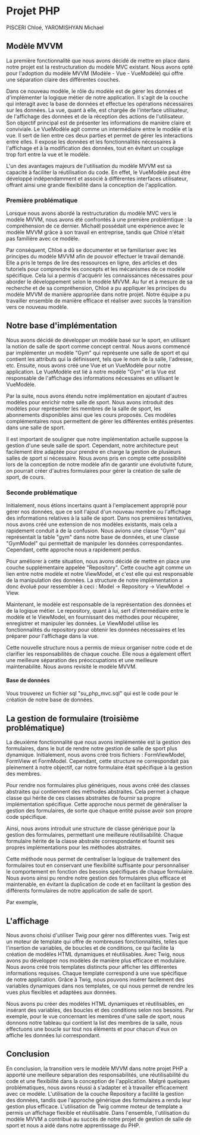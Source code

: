 # Projet PHP
PISCERI Chloé, YAROMISHYAN Michael

## Modèle MVVM

La première fonctionnalité que nous avons décidé de mettre en place dans notre projet est la restructuration du modèle MVC existant. Nous avons opté pour l'adoption du modèle MVVM (Modèle - Vue - VueModèle) qui offre une séparation claire des différentes couches.

Dans ce nouveau modèle, le rôle du modèle est de gérer les données et d'implémenter la logique métier de notre application. Il s'agit de la couche qui interagit avec la base de données et effectue les opérations nécessaires sur les données. La vue, quant à elle, est chargée de l'interface utilisateur, de l'affichage des données et de la réception des actions de l'utilisateur. Son objectif principal est de présenter les informations de manière claire et conviviale. Le VueModèle agit comme un intermédiaire entre le modèle et la vue. Il sert de lien entre ces deux parties et permet de gérer les interactions entre elles. Il expose les données et les fonctionnalités nécessaires à l'affichage et à la modification des données, tout en évitant un couplage trop fort entre la vue et le modèle.

L'un des avantages majeurs de l'utilisation du modèle MVVM est sa capacité à faciliter la réutilisation du code. En effet, le VueModèle peut être développé indépendamment et associé à différentes interfaces utilisateur, offrant ainsi une grande flexibilité dans la conception de l'application.

### Première problématique

Lorsque nous avons abordé la restructuration du modèle MVC vers le modèle MVVM, nous avons été confrontés à une première problémtique : la compréhension de ce dernier. Michaël possédait une expérience avec le modèle MVVM grâce à son travail en entreprise, tandis que Chloé n'était pas familière avec ce modèle. 

Par conséquent, Chloé a dû se documenter et se familiariser avec les principes du modèle MVVM afin de pouvoir effectuer le travail demandé. Elle a pris le temps de lire des ressources en ligne, des articles et des tutoriels pour comprendre les concepts et les mécanismes de ce modèle spécifique. Cela lui a permis d'acquérir les connaissances nécessaires pour aborder le développement selon le modèle MVVM. Au fur et à mesure de sa recherche et de sa compréhension, Chloé a pu appliquer les principes du modèle MVVM de manière appropriée dans notre projet. Notre équipe a pu travailler ensemble de manière efficace et réaliser avec succès la transition vers ce nouveau modèle.

## Notre base d'implémentation

Nous avons décidé de développer un modèle basé sur le sport, en utilisant la notion de salle de sport comme concept central. Nous avons commencé par implémenter un modèle "Gym" qui représente une salle de sport et qui contient les attributs qui la définissent, tels que le nom de la salle, l'adresse, etc. Ensuite, nous avons créé une Vue et un VueModèle pour notre application. Le VueModèle est lié à notre modèle "Gym" et la Vue est responsable de l'affichage des informations nécessaires en utilisant le VueModèle.

Par la suite, nous avons étendu notre implémentation en ajoutant d'autres modèles pour enrichir notre salle de sport. Nous avons introduit des modèles pour représenter les membres de la salle de sport, les abonnements disponibles ainsi que les cours proposés. Ces modèles complémentaires nous permettent de gérer les différentes entités présentes dans une salle de sport.

Il est important de souligner que notre implémentation actuelle suppose la gestion d'une seule salle de sport. Cependant, notre architecture peut facilement être adaptée pour prendre en charge la gestion de plusieurs salles de sport si nécessaire. Nous avons pris en compte cette possibilité lors de la conception de notre modèle afin de garantir une évolutivité future, on pourrait créer d'autres formulaires pour gérer la création de salle de sport, de cours.

### Seconde problématique

Initialement, nous étions incertains quant à l'emplacement approprié pour gérer nos données, que ce soit l'ajout d'un nouveau membre ou l'affichage des informations relatives à la salle de sport. Dans nos premières tentatives, nous avons créé une extension de nos modèles existants, mais cela a rapidement conduit à de la confusion. Nous avions une classe "Gym" qui représentait la table "gym" dans notre base de données, et une classe "GymModel" qui permettait de manipuler les données correspondantes. Cependant, cette approche nous a rapidement perdus.

Pour améliorer à cette situation, nous avons décidé de mettre en place une couche supplémentaire appelée "Repository". Cette couche agit comme un lien entre notre modèle et notre ViewModel, et c'est elle qui est responsable de la manipulation des données.
La structure de notre implémentation a donc évolué pour ressembler à ceci : Model -> Repository -> ViewModel -> View.

Maintenant, le modèle est responsable de la représentation des données et de la logique métier. Le repository, quant à lui, sert d'intermédiaire entre le modèle et le ViewModel, en fournissant des méthodes pour récupérer, enregistrer et manipuler les données. Le ViewModel utilise les fonctionnalités du repository pour obtenir les données nécessaires et les préparer pour l'affichage dans la vue.

Cette nouvelle structure nous a permis de mieux organiser notre code et de clarifier les responsabilités de chaque couche. Elle nous a également offert une meilleure séparation des préoccupations et une meilleure maintenabilité. Nous avons revisité le modèle MVVM.

#### Base de données

Vous trouverez un fichier sql "su_php_mvc.sql" qui est le code pour le création de notre base de données.

## La gestion de formulaire (troisième problématique)

La deuxième fonctionnalité que nous avons implémentée est la gestion des formulaires, dans le but de rendre notre gestion de salle de sport plus dynamique. Initialement, nous avons créé trois fichiers : FormViewModel, FormView et FormModel. Cependant, cette structure ne correspondait pas pleinement à notre objectif, car notre formulaire était spécifique à la gestion des membres.

Pour rendre nos formulaires plus génériques, nous avons créé des classes abstraites qui contiennent des méthodes abstraites. Cela permet à chaque classe qui hérite de ces classes abstraites de fournir sa propre implémentation spécifique. Cette approche nous permet de généraliser la gestion des formulaires, de sorte que chaque entité puisse avoir son propre code spécifique.

Ainsi, nous avons introduit une structure de classe générique pour la gestion des formulaires, permettant une meilleure réutilisabilité. Chaque formulaire hérite de la classe abstraite correspondante et fournit ses propres implémentations pour les méthodes abstraites.

Cette méthode nous permet de centraliser la logique de traitement des formulaires tout en conservant une flexibilité suffisante pour personnaliser le comportement en fonction des besoins spécifiques de chaque formulaire. Nous avons ainsi pu rendre notre gestion des formulaires plus efficace et maintenable, en évitant la duplication de code et en facilitant la gestion des différents formulaires de notre application de salle de sport.

Par exemple,

## L'affichage

Nous avons choisi d'utiliser Twig pour gérer nos différentes vues. Twig est un moteur de template qui offre de nombreuses fonctionnalités, telles que l'insertion de variables, de boucles et de conditions, ce qui facilite la création de modèles HTML dynamiques et réutilisables. Avec Twig, nous avons pu développer nos modèles de manière plus efficace et modulaire. Nous avons créé trois templates distincts pour afficher les différentes informations requises. Chaque template correspond à une vue spécifique de notre application. Grâce à Twig, nous pouvons insérer facilement des variables dynamiques dans nos templates, ce qui nous permet de rendre les vues plus flexibles et adaptées aux données.

Nous avons pu créer des modèles HTML dynamiques et réutilisables, en insérant des variables, des boucles et des conditions selon nos besoins. Par exemple, pour le vue concernant les membres d'une salle de sport, nous donnons notre tableau qui contient la list des membres de la salle, nous effectuons une boucle sur tout nos éléments et pour chacun d'eux on affiche les données lui correspondant.

## Conclusion

En conclusion, la transition vers le modèle MVVM dans notre projet PHP a apporté une meilleure séparation des responsabilités, une réutilisabilité du code et une flexibilité dans la conception de l'application. Malgré quelques problématiques, nous avons réussi à s'adapter et à travailler efficacement avec ce modèle. L'utilisation de la couche Repository a facilité la gestion des données, tandis que l'approche générique des formulaires a rendu leur gestion plus efficace. L'utilisation de Twig comme moteur de template a permis un affichage flexible et réutilisable. Dans l'ensemble, l'utilisation du modèle MVVM a contribué au succès de notre projet de gestion de salle de sport et nous a aidé dans notre apprentissage du PHP.